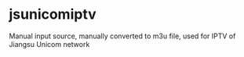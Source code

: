 # jsunicomiptv
Manual input source, manually converted to m3u file, used for IPTV of Jiangsu Unicom network
